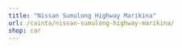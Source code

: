 ```yaml
---
title: "Nissan Sumulong Highway Marikina"
url: /cainta/nissan-sumulong-highway-marikina/
shop: car
---
```

